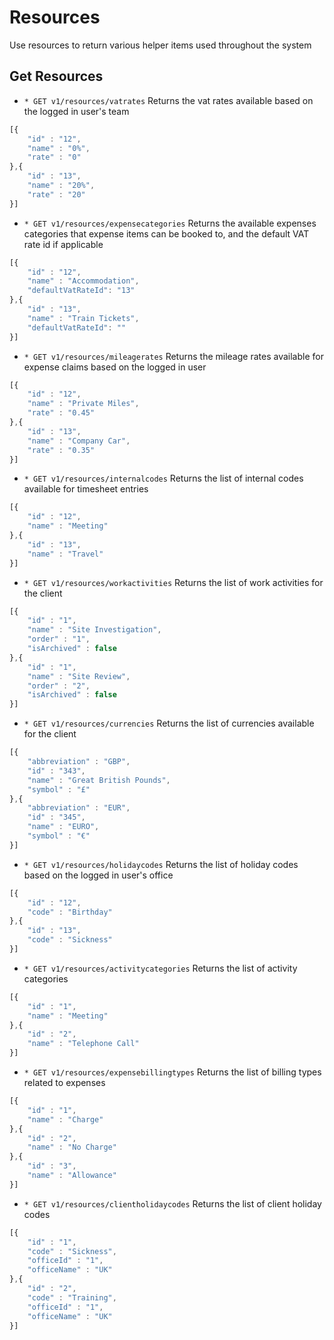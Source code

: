 # Resources
Use resources to return various helper items used throughout the system

## Get Resources
* `* GET v1/resources/vatrates` Returns the vat rates available based on the logged in user's team

```javascript
[{ 
	"id" : "12",
	"name" : "0%",
	"rate" : "0" 	
},{ 
	"id" : "13",
	"name" : "20%",
	"rate" : "20" 	
}]
```

* `* GET v1/resources/expensecategories` Returns the available expenses categories that expense items can be booked to, and the default VAT rate id if applicable

```javascript
[{ 
	"id" : "12",
	"name" : "Accommodation",
	"defaultVatRateId": "13"
},{ 
	"id" : "13",
	"name" : "Train Tickets",
	"defaultVatRateId": ""
}]
```


* `* GET v1/resources/mileagerates` Returns the mileage rates available for expense claims based on the logged in user

```javascript
[{ 
	"id" : "12",
	"name" : "Private Miles",
	"rate" : "0.45" 	
},{ 
	"id" : "13",
	"name" : "Company Car",
	"rate" : "0.35" 	
}]
```

* `* GET v1/resources/internalcodes` Returns the list of internal codes available for timesheet entries

```javascript
[{ 
	"id" : "12",
	"name" : "Meeting"	
},{ 
	"id" : "13",
	"name" : "Travel"	
}]
```

* `* GET v1/resources/workactivities` Returns the list of work activities for the client
```javascript
[{ 
	"id" : "1",
	"name" : "Site Investigation",
	"order" : "1",
	"isArchived" : false
},{ 
	"id" : "1",
	"name" : "Site Review",
	"order" : "2",
	"isArchived" : false	
}]
```

* `* GET v1/resources/currencies` Returns the list of currencies available for the client

```javascript
[{ 
	"abbreviation" : "GBP",
	"id" : "343",
	"name" : "Great British Pounds",
	"symbol" : "£"
},{ 
	"abbreviation" : "EUR",
	"id" : "345",
	"name" : "EURO",
	"symbol" : "€"
}]
```

* `* GET v1/resources/holidaycodes` Returns the list of holiday codes based on the logged in user's office

```javascript
[{ 
	"id" : "12",
	"code" : "Birthday"	
},{ 
	"id" : "13",
	"code" : "Sickness"	
}]
```

* `* GET v1/resources/activitycategories` Returns the list of activity categories

```javascript
[{ 
	"id" : "1",
	"name" : "Meeting"	
},{ 
	"id" : "2",
	"name" : "Telephone Call"	
}]
```

* `* GET v1/resources/expensebillingtypes` Returns the list of billing types related to expenses

```javascript
[{ 
	"id" : "1",
	"name" : "Charge"	
},{ 
	"id" : "2",
	"name" : "No Charge"	
},{ 
	"id" : "3",
	"name" : "Allowance"	
}]
```

* `* GET v1/resources/clientholidaycodes` Returns the list of client holiday codes

```javascript
[{ 
	"id" : "1",
	"code" : "Sickness",
	"officeId" : "1",
	"officeName" : "UK"
},{ 
	"id" : "2",
	"code" : "Training",
	"officeId" : "1",
	"officeName" : "UK"	
}]
```
